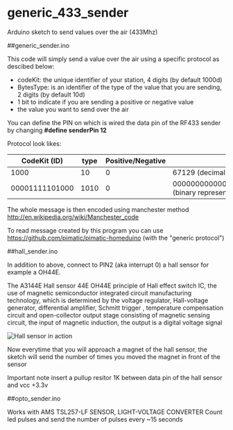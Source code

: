 generic_433_sender
==================

Arduino sketch to send values over the air (433Mhz)

##generic_sender.ino

This code will simply send a value over the air using a specific protocol as descibed below:
* codeKit: the unique identifier of your station, 4 digits (by default 1000d)
* BytesType: is an identifier of the type of the value that you are sending, 2 digits (by default 10d)
* 1 bit to indicate if you are sending a positive or negative value
* the value you want to send over the air

You can define the PIN on which is wired the data pin of the RF433 sender by changing 
**#define senderPin 12**

Protocol look likes:

CodeKit (ID) | type | Positive/Negative | Value
------------ | ---- | ----------------- | -----
1000 | 10 | 0 | 67129 (decimal representation)
00001111101000 | 1010 | 0 | 000000000000010000011000111001 (binary representation)

The whole message is then encoded using manchester method http://en.wikipedia.org/wiki/Manchester_code 

To read message created by this program you can use https://github.com/pimatic/pimatic-homeduino (with the "generic protocol")


##hall_sender.ino

In addition to above, connect to PIN2 (aka interrupt 0) a hall sensor for example a OH44E.

The A3144E Hall sensor 44E OH44E principle of Hall effect switch IC, the use of magnetic semiconductor integrated circuit manufacturing technology, which is determined by the voltage regulator, Hall-voltage generator, differential amplifier, Schmitt trigger , temperature compensation circuit and open-collector output stage consisting of magnetic sensing circuit, the input of magnetic induction, the output is a digital voltage signal

![Hall sensor in action](http://img.linuxfr.org/img/687474703a2f2f6a6f6c696d6f6e742e66722f6f70656e656e657267796d6f6e69746f722f6761735f73656e736f725f7373343531615f66726f6e745f736d616c6c2e6a7067/gas_sensor_ss451a_front_small.jpg)

Now everytime that you will approach a magnet of the hall sensor, the sketch will send the number of times you moved the magnet in front of the sensor

Important note insert a pullup resitor 1K between data pin of the hall sensor and vcc +3.3v

##opto_sender.ino

Works with  AMS  TSL257-LF  SENSOR, LIGHT-VOLTAGE CONVERTER 
Count led pulses and send the number of pulses every ~15 seconds
